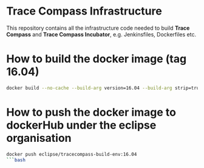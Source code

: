 # Trace Compass Infrastructure

This repository contains all the infrastructure code needed to build **Trace Compass** and **Trace Compass Incubator**, e.g. Jenkinsfiles, Dockerfiles etc.

# How to build the docker image (tag 16.04)
```bash
docker build --no-cache --build-arg version=16.04 --build-arg strip=true  -t eclipse/tracecompass-build-env:16.04 .
```

# How to push the docker image to dockerHub under the eclipse organisation
```bash
docker push eclipse/tracecompass-build-env:16.04
```bash
